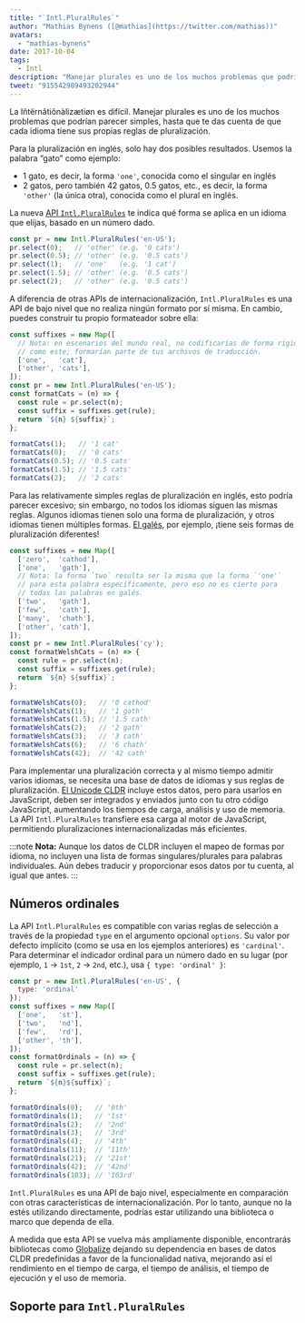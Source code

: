 ```yaml
---
title: "`Intl.PluralRules`"
author: "Mathias Bynens ([@mathias](https://twitter.com/mathias))"
avatars:
  - "mathias-bynens"
date: 2017-10-04
tags:
  - Intl
description: "Manejar plurales es uno de los muchos problemas que podrían parecer simples, hasta que te das cuenta de que cada idioma tiene sus propias reglas de pluralización. ¡La API Intl.PluralRules puede ayudar!"
tweet: "915542989493202944"
---
```

La Iñtërnâtiônàlizætiøn es difícil. Manejar plurales es uno de los muchos problemas que podrían parecer simples, hasta que te das cuenta de que cada idioma tiene sus propias reglas de pluralización.

Para la pluralización en inglés, solo hay dos posibles resultados. Usemos la palabra “gato” como ejemplo:

- 1 gato, es decir, la forma `'one'`, conocida como el singular en inglés
- 2 gatos, pero también 42 gatos, 0.5 gatos, etc., es decir, la forma `'other'` (la única otra), conocida como el plural en inglés.

La nueva [API `Intl.PluralRules`](https://github.com/tc39/proposal-intl-plural-rules) te indica qué forma se aplica en un idioma que elijas, basado en un número dado.

```js
const pr = new Intl.PluralRules('en-US');
pr.select(0);   // 'other' (e.g. '0 cats')
pr.select(0.5); // 'other' (e.g. '0.5 cats')
pr.select(1);   // 'one'   (e.g. '1 cat')
pr.select(1.5); // 'other' (e.g. '0.5 cats')
pr.select(2);   // 'other' (e.g. '0.5 cats')
```

<!--truncate-->
A diferencia de otras APIs de internacionalización, `Intl.PluralRules` es una API de bajo nivel que no realiza ningún formato por sí misma. En cambio, puedes construir tu propio formateador sobre ella:

```js
const suffixes = new Map([
  // Nota: en escenarios del mundo real, no codificarías de forma rígida los plurales
  // como este; formarían parte de tus archivos de traducción.
  ['one',   'cat'],
  ['other', 'cats'],
]);
const pr = new Intl.PluralRules('en-US');
const formatCats = (n) => {
  const rule = pr.select(n);
  const suffix = suffixes.get(rule);
  return `${n} ${suffix}`;
};

formatCats(1);   // '1 cat'
formatCats(0);   // '0 cats'
formatCats(0.5); // '0.5 cats'
formatCats(1.5); // '1.5 cats'
formatCats(2);   // '2 cats'
```

Para las relativamente simples reglas de pluralización en inglés, esto podría parecer excesivo; sin embargo, no todos los idiomas siguen las mismas reglas. Algunos idiomas tienen solo una forma de pluralización, y otros idiomas tienen múltiples formas. [El galés](http://unicode.org/cldr/charts/latest/supplemental/language_plural_rules.html#rules), por ejemplo, ¡tiene seis formas de pluralización diferentes!

```js
const suffixes = new Map([
  ['zero',  'cathod'],
  ['one',   'gath'],
  // Nota: la forma `two` resulta ser la misma que la forma `'one'`
  // para esta palabra específicamente, pero eso no es cierto para
  // todas las palabras en galés.
  ['two',   'gath'],
  ['few',   'cath'],
  ['many',  'chath'],
  ['other', 'cath'],
]);
const pr = new Intl.PluralRules('cy');
const formatWelshCats = (n) => {
  const rule = pr.select(n);
  const suffix = suffixes.get(rule);
  return `${n} ${suffix}`;
};

formatWelshCats(0);   // '0 cathod'
formatWelshCats(1);   // '1 gath'
formatWelshCats(1.5); // '1.5 cath'
formatWelshCats(2);   // '2 gath'
formatWelshCats(3);   // '3 cath'
formatWelshCats(6);   // '6 chath'
formatWelshCats(42);  // '42 cath'
```

Para implementar una pluralización correcta y al mismo tiempo admitir varios idiomas, se necesita una base de datos de idiomas y sus reglas de pluralización. [El Unicode CLDR](http://cldr.unicode.org/) incluye estos datos, pero para usarlos en JavaScript, deben ser integrados y enviados junto con tu otro código JavaScript, aumentando los tiempos de carga, análisis y uso de memoria. La API `Intl.PluralRules` transfiere esa carga al motor de JavaScript, permitiendo pluralizaciones internacionalizadas más eficientes.

:::note
**Nota:** Aunque los datos de CLDR incluyen el mapeo de formas por idioma, no incluyen una lista de formas singulares/plurales para palabras individuales. Aún debes traducir y proporcionar esos datos por tu cuenta, al igual que antes.
:::

## Números ordinales

La API `Intl.PluralRules` es compatible con varias reglas de selección a través de la propiedad `type` en el argumento opcional `options`. Su valor por defecto implícito (como se usa en los ejemplos anteriores) es `'cardinal'`. Para determinar el indicador ordinal para un número dado en su lugar (por ejemplo, `1` → `1st`, `2` → `2nd`, etc.), usa `{ type: 'ordinal' }`:

```js
const pr = new Intl.PluralRules('en-US', {
  type: 'ordinal'
});
const suffixes = new Map([
  ['one',   'st'],
  ['two',   'nd'],
  ['few',   'rd'],
  ['other', 'th'],
]);
const formatOrdinals = (n) => {
  const rule = pr.select(n);
  const suffix = suffixes.get(rule);
  return `${n}${suffix}`;
};

formatOrdinals(0);   // '0th'
formatOrdinals(1);   // '1st'
formatOrdinals(2);   // '2nd'
formatOrdinals(3);   // '3rd'
formatOrdinals(4);   // '4th'
formatOrdinals(11);  // '11th'
formatOrdinals(21);  // '21st'
formatOrdinals(42);  // '42nd'
formatOrdinals(103); // '103rd'
```

`Intl.PluralRules` es una API de bajo nivel, especialmente en comparación con otras características de internacionalización. Por lo tanto, aunque no la estés utilizando directamente, podrías estar utilizando una biblioteca o marco que dependa de ella.

A medida que esta API se vuelva más ampliamente disponible, encontrarás bibliotecas como [Globalize](https://github.com/globalizejs/globalize#plural-module) dejando su dependencia en bases de datos CLDR predefinidas a favor de la funcionalidad nativa, mejorando así el rendimiento en el tiempo de carga, el tiempo de análisis, el tiempo de ejecución y el uso de memoria.

## Soporte para `Intl.PluralRules`

<feature-support chrome="63 /blog/v8-release-63"
                 firefox="58"
                 safari="13"
                 nodejs="10"
                 babel="no"></feature-support>
